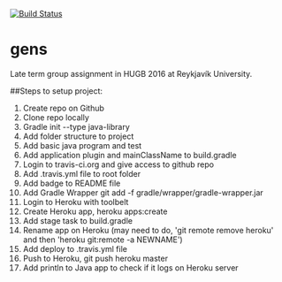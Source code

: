 [![Build Status](https://travis-ci.org/Grellinn/gens.svg?branch=master)](https://travis-ci.org/Grellinn/gens)
# gens
Late term group assignment in HUGB 2016 at Reykjavík University.

##Steps to setup project:
1. Create repo on Github
2. Clone repo locally
3. Gradle init --type java-library
4. Add folder structure to project
5. Add basic java program and test
6. Add application plugin and mainClassName to build.gradle
7. Login to travis-ci.org and give access to github repo
8. Add .travis.yml file to root folder
9. Add badge to README file
10. Add Gradle Wrapper git add -f gradle/wrapper/gradle-wrapper.jar
11. Login to Heroku with toolbelt
12. Create Heroku app, heroku apps:create
13. Add stage task to build.gradle
14. Rename app on Heroku (may need to do, 'git remote remove heroku' and then 'heroku git:remote -a NEWNAME')
15. Add deploy to .travis.yml file
16. Push to Heroku, git push heroku master
17. Add println to Java app to check if it logs on Heroku server